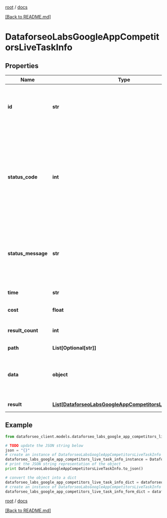 [root](./../ "root") / [docs](./ "docs")

[[Back to README.md]](./../README.md "[Back to README.md]")

# DataforseoLabsGoogleAppCompetitorsLiveTaskInfo

## Properties

Name | Type | Description | Notes
------------ | ------------- | ------------- | -------------
**id** | **str** | task identifier unique task identifier in our system in the UUID format | [optional]
**status_code** | **int** | status code of the task generated by DataForSEO, can be within the following range: 10000-60000 you can find the full list of the response codes here | [optional]
**status_message** | **str** | informational message of the task you can find the full list of general informational messages here | [optional]
**time** | **str** | execution time, seconds | [optional]
**cost** | **float** | total tasks cost, USD | [optional]
**result_count** | **int** | number of elements in the result array | [optional]
**path** | **List[Optional[str]]** | URL path | [optional]
**data** | **object** | contains the same parameters that you specified in the POST request | [optional]
**result** | [**List[DataforseoLabsGoogleAppCompetitorsLiveResultInfo]**](DataforseoLabsGoogleAppCompetitorsLiveResultInfo.md) | array of results | [optional]

## Example

```python
from dataforseo_client.models.dataforseo_labs_google_app_competitors_live_task_info import DataforseoLabsGoogleAppCompetitorsLiveTaskInfo

# TODO update the JSON string below
json = "{}"
# create an instance of DataforseoLabsGoogleAppCompetitorsLiveTaskInfo from a JSON string
dataforseo_labs_google_app_competitors_live_task_info_instance = DataforseoLabsGoogleAppCompetitorsLiveTaskInfo.from_json(json)
# print the JSON string representation of the object
print DataforseoLabsGoogleAppCompetitorsLiveTaskInfo.to_json()

# convert the object into a dict
dataforseo_labs_google_app_competitors_live_task_info_dict = dataforseo_labs_google_app_competitors_live_task_info_instance.to_dict()
# create an instance of DataforseoLabsGoogleAppCompetitorsLiveTaskInfo from a dict
dataforseo_labs_google_app_competitors_live_task_info_form_dict = dataforseo_labs_google_app_competitors_live_task_info.from_dict(dataforseo_labs_google_app_competitors_live_task_info_dict)
```

  

[root](./../ "root") / [docs](./ "docs")

[[Back to README.md]](./../README.md "[Back to README.md]")